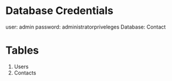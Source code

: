 # Database Credentials
user: admin
password: administratorpriveleges
Database: Contact

# Tables 
1. Users
2. Contacts